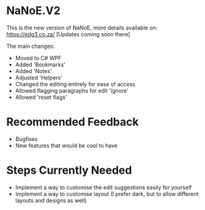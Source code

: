 # NaNoE.V2

This is the new version of NaNoE, more details available on: https://edg3.co.za/ [Updates coming soon there]

The main changes:
- Moved to C# WPF
- Added 'Bookmarks'
- Added 'Notes'
- Adjusted 'Helpers'
- Changed the editing entirely for ease of access
- Allowed flagging paragraphs for edit 'ignore'
- Allowed 'reset flags'

# Recommended Feedback

- Bugfixes
- New features that would be cool to have

# Steps Currently Needed

- Implement a way to customise the edit suggestions easily for yourself
- Implement a way to customise layout (I prefer dark, but to allow different layouts and designs as well)